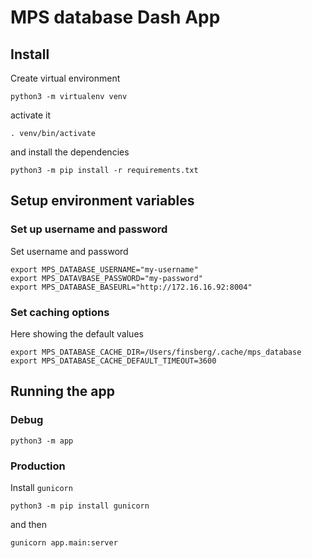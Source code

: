 # MPS database Dash App


## Install
Create virtual environment
```
python3 -m virtualenv venv
```
activate it
```
. venv/bin/activate
```
and install the dependencies
```
python3 -m pip install -r requirements.txt
```


## Setup environment variables

### Set up username and password

Set username and password
```
export MPS_DATABASE_USERNAME="my-username"
export MPS_DATAVBASE_PASSWORD="my-password"
export MPS_DATABASE_BASEURL="http://172.16.16.92:8004"
```

### Set caching options
Here showing the default values
```
export MPS_DATABASE_CACHE_DIR=/Users/finsberg/.cache/mps_database
export MPS_DATABASE_CACHE_DEFAULT_TIMEOUT=3600
```


## Running the app

### Debug

```
python3 -m app
```



### Production
Install `gunicorn`
```
python3 -m pip install gunicorn
```
and then
```
gunicorn app.main:server
```

